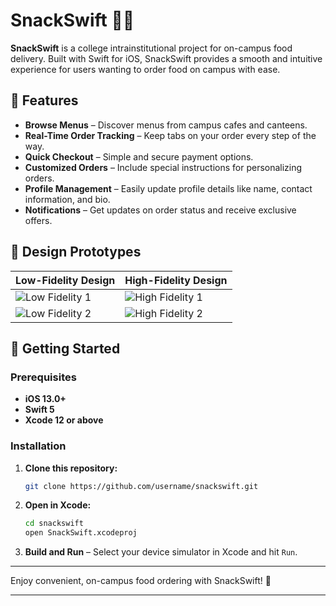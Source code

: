 # SnackSwift 🍱📲

**SnackSwift** is a college intrainstitutional project for on-campus food delivery. Built with Swift for iOS, SnackSwift provides a smooth and intuitive experience for users wanting to order food on campus with ease.

## 📲 Features

- **Browse Menus** – Discover menus from campus cafes and canteens.
- **Real-Time Order Tracking** – Keep tabs on your order every step of the way.
- **Quick Checkout** – Simple and secure payment options.
- **Customized Orders** – Include special instructions for personalizing orders.
- **Profile Management** – Easily update profile details like name, contact information, and bio.
- **Notifications** – Get updates on order status and receive exclusive offers.

## 📐 Design Prototypes

| Low-Fidelity Design          | High-Fidelity Design         |
|------------------------------|------------------------------|
| ![Low Fidelity 1](https://github.com/harshendram/SnackSwift-A-Food-Delivery-App/blob/main/lowfidelity1.jpg) | ![High Fidelity 1](path/to/high_fidelity_1.png) |
| ![Low Fidelity 2](path/to/low_fidelity_2.png) | ![High Fidelity 2](path/to/high_fidelity_2.png) |

## 🚀 Getting Started

### Prerequisites

- **iOS 13.0+**
- **Swift 5**
- **Xcode 12 or above**

### Installation

1. **Clone this repository:**
   ```bash
   git clone https://github.com/username/snackswift.git
   ```

2. **Open in Xcode:**
   ```bash
   cd snackswift
   open SnackSwift.xcodeproj
   ```

3. **Build and Run** – Select your device simulator in Xcode and hit `Run`.

---

Enjoy convenient, on-campus food ordering with SnackSwift! 🥡

---
